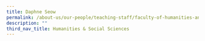 ```yaml
---
title: Daphne Seow
permalink: /about-us/our-people/teaching-staff/faculty-of-humanities-and-social-sciences/daphne-seow/
description: ""
third_nav_title: Humanities & Social Sciences
---
```

